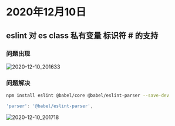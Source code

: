 # 2020年12月10日


## eslint 对 es class 私有变量 标识符 # 的支持

### 问题出现

![2020-12-10_201633](/img/2020-12-10_201633.png)



### 问题解决

```bash
npm install eslint @babel/core @babel/eslint-parser --save-dev
```

```js
'parser': '@babel/eslint-parser',
```

![2020-12-10_201718](/img/2020-12-10_201718.png)
